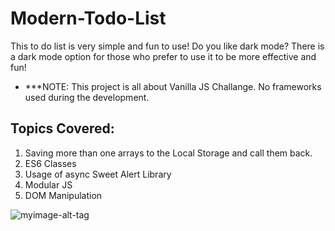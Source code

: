 
# Modern-Todo-List
This to do list is very simple and fun to use! Do you like dark mode? There is a dark mode option for those who prefer to use it to be more effective and fun!

* ***NOTE: This project is all about Vanilla JS Challange. No frameworks used during the development.

## Topics Covered:
1. Saving more than one arrays to the Local Storage and call them back.
2. ES6 Classes
3. Usage of async Sweet Alert Library
4. Modular JS
5. DOM Manipulation

![myimage-alt-tag](https://www.upwork.com/att/download/portfolio/persons/uid/1275576759788146688/profile/projects/files/f0030171-ef3c-4010-92bd-87c9338dbda0)
